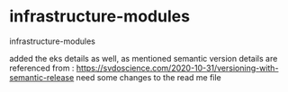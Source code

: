 # infrastructure-modules
infrastructure-modules


added the eks details as well, as mentioned
semantic version details are referenced from : https://svdoscience.com/2020-10-31/versioning-with-semantic-release
need some changes to the read me file
